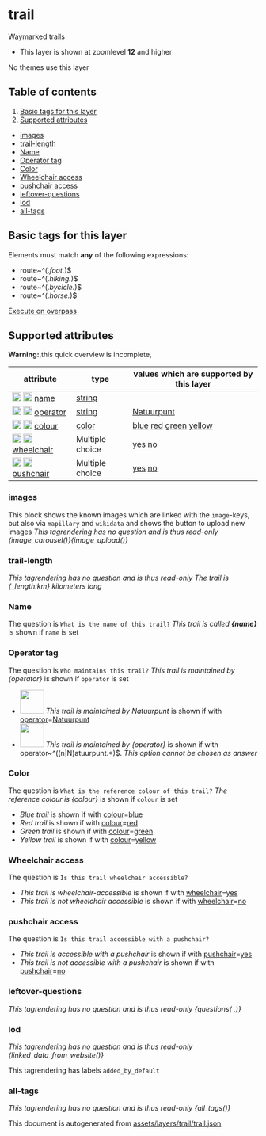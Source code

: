 [//]: # (WARNING: this file is automatically generated. Please find the sources at the bottom and edit those sources)

# trail




Waymarked trails






 - This layer is shown at zoomlevel **12** and higher



No themes use this layer

## Table of contents

1. [Basic tags for this layer](#basic-tags-for-this-layer)
2. [Supported attributes](#supported-attributes)
  - [images](#images)
  - [trail-length](#trail-length)
  - [Name](#name)
  - [Operator tag](#operator-tag)
  - [Color](#color)
  - [Wheelchair access](#wheelchair-access)
  - [pushchair access](#pushchair-access)
  - [leftover-questions](#leftover-questions)
  - [lod](#lod)
  - [all-tags](#all-tags)

## Basic tags for this layer

Elements must match **any** of the following expressions:

 - route~^(.*foot.*)$
 - route~^(.*hiking.*)$
 - route~^(.*bycicle.*)$
 - route~^(.*horse.*)$

[Execute on overpass](http://overpass-turbo.eu/?Q=%5Bout%3Ajson%5D%5Btimeout%3A90%5D%3B%28%20%20%20%20nwr%5B%22route%22~%22%5E%28.*foot.*%29%24%22%5D%28%7B%7Bbbox%7D%7D%29%3B%0A%20%20%20%20nwr%5B%22route%22~%22%5E%28.*hiking.*%29%24%22%5D%28%7B%7Bbbox%7D%7D%29%3B%0A%20%20%20%20nwr%5B%22route%22~%22%5E%28.*bycicle.*%29%24%22%5D%28%7B%7Bbbox%7D%7D%29%3B%0A%20%20%20%20nwr%5B%22route%22~%22%5E%28.*horse.*%29%24%22%5D%28%7B%7Bbbox%7D%7D%29%3B%0A%29%3Bout%20body%3B%3E%3Bout%20skel%20qt%3B)

## Supported attributes

**Warning:**,this quick overview is incomplete,

| attribute | type | values which are supported by this layer |
-----|-----|----- |
| <a target="_blank" href='https://taginfo.openstreetmap.org/keys/name#values'><img src='https://mapcomplete.org/assets/svg/search.svg' height='18px'></a> <a target="_blank" href='https://taghistory.raifer.tech/?#***/name/'><img src='https://mapcomplete.org/assets/svg/statistics.svg' height='18px'></a> [name](https://wiki.openstreetmap.org/wiki/Key:name) | [string](../SpecialInputElements.md#string) |  |
| <a target="_blank" href='https://taginfo.openstreetmap.org/keys/operator#values'><img src='https://mapcomplete.org/assets/svg/search.svg' height='18px'></a> <a target="_blank" href='https://taghistory.raifer.tech/?#***/operator/'><img src='https://mapcomplete.org/assets/svg/statistics.svg' height='18px'></a> [operator](https://wiki.openstreetmap.org/wiki/Key:operator) | [string](../SpecialInputElements.md#string) | [Natuurpunt](https://wiki.openstreetmap.org/wiki/Tag:operator%3DNatuurpunt) |
| <a target="_blank" href='https://taginfo.openstreetmap.org/keys/colour#values'><img src='https://mapcomplete.org/assets/svg/search.svg' height='18px'></a> <a target="_blank" href='https://taghistory.raifer.tech/?#***/colour/'><img src='https://mapcomplete.org/assets/svg/statistics.svg' height='18px'></a> [colour](https://wiki.openstreetmap.org/wiki/Key:colour) | [color](../SpecialInputElements.md#color) | [blue](https://wiki.openstreetmap.org/wiki/Tag:colour%3Dblue) [red](https://wiki.openstreetmap.org/wiki/Tag:colour%3Dred) [green](https://wiki.openstreetmap.org/wiki/Tag:colour%3Dgreen) [yellow](https://wiki.openstreetmap.org/wiki/Tag:colour%3Dyellow) |
| <a target="_blank" href='https://taginfo.openstreetmap.org/keys/wheelchair#values'><img src='https://mapcomplete.org/assets/svg/search.svg' height='18px'></a> <a target="_blank" href='https://taghistory.raifer.tech/?#***/wheelchair/'><img src='https://mapcomplete.org/assets/svg/statistics.svg' height='18px'></a> [wheelchair](https://wiki.openstreetmap.org/wiki/Key:wheelchair) | Multiple choice | [yes](https://wiki.openstreetmap.org/wiki/Tag:wheelchair%3Dyes) [no](https://wiki.openstreetmap.org/wiki/Tag:wheelchair%3Dno) |
| <a target="_blank" href='https://taginfo.openstreetmap.org/keys/pushchair#values'><img src='https://mapcomplete.org/assets/svg/search.svg' height='18px'></a> <a target="_blank" href='https://taghistory.raifer.tech/?#***/pushchair/'><img src='https://mapcomplete.org/assets/svg/statistics.svg' height='18px'></a> [pushchair](https://wiki.openstreetmap.org/wiki/Key:pushchair) | Multiple choice | [yes](https://wiki.openstreetmap.org/wiki/Tag:pushchair%3Dyes) [no](https://wiki.openstreetmap.org/wiki/Tag:pushchair%3Dno) |




### images
This block shows the known images which are linked with the `image`-keys, but also via `mapillary` and `wikidata` and shows the button to upload new images
_This tagrendering has no question and is thus read-only_
*{image_carousel()}{image_upload()}*




### trail-length

_This tagrendering has no question and is thus read-only_
*The trail is {_length:km} kilometers long*




### Name

The question is `What is the name of this trail?`
*This trail is called <b>{name}</b>* is shown if `name` is set




### Operator tag

The question is `Who maintains this trail?`
*This trail is maintained by {operator}* is shown if `operator` is set


 - <img src='https://raw.githubusercontent.com/pietervdvn/MapComplete/develop/./assets/themes/buurtnatuur/Natuurpunt.jpg' style='width: 3rem; height: 3rem'> *This trail is maintained by Natuurpunt* is shown if with <a href='https://wiki.openstreetmap.org/wiki/Key:operator' target='_blank'>operator</a>=<a href='https://wiki.openstreetmap.org/wiki/Tag:operator%3DNatuurpunt' target='_blank'>Natuurpunt</a>
 - <img src='https://raw.githubusercontent.com/pietervdvn/MapComplete/develop/./assets/themes/buurtnatuur/Natuurpunt.jpg' style='width: 3rem; height: 3rem'> *This trail is maintained by {operator}* is shown if with operator~^((n|N)atuurpunt.*)$. _This option cannot be chosen as answer_





### Color

The question is `What is the reference colour of this trail?`
*The reference colour is {colour}* is shown if `colour` is set


 -  *Blue trail* is shown if with <a href='https://wiki.openstreetmap.org/wiki/Key:colour' target='_blank'>colour</a>=<a href='https://wiki.openstreetmap.org/wiki/Tag:colour%3Dblue' target='_blank'>blue</a>
 -  *Red trail* is shown if with <a href='https://wiki.openstreetmap.org/wiki/Key:colour' target='_blank'>colour</a>=<a href='https://wiki.openstreetmap.org/wiki/Tag:colour%3Dred' target='_blank'>red</a>
 -  *Green trail* is shown if with <a href='https://wiki.openstreetmap.org/wiki/Key:colour' target='_blank'>colour</a>=<a href='https://wiki.openstreetmap.org/wiki/Tag:colour%3Dgreen' target='_blank'>green</a>
 -  *Yellow trail* is shown if with <a href='https://wiki.openstreetmap.org/wiki/Key:colour' target='_blank'>colour</a>=<a href='https://wiki.openstreetmap.org/wiki/Tag:colour%3Dyellow' target='_blank'>yellow</a>





### Wheelchair access

The question is `Is this trail wheelchair accessible?`



 -  *This trail is wheelchair-accessible* is shown if with <a href='https://wiki.openstreetmap.org/wiki/Key:wheelchair' target='_blank'>wheelchair</a>=<a href='https://wiki.openstreetmap.org/wiki/Tag:wheelchair%3Dyes' target='_blank'>yes</a>
 -  *This trail is not wheelchair accessible* is shown if with <a href='https://wiki.openstreetmap.org/wiki/Key:wheelchair' target='_blank'>wheelchair</a>=<a href='https://wiki.openstreetmap.org/wiki/Tag:wheelchair%3Dno' target='_blank'>no</a>





### pushchair access

The question is `Is this trail accessible with a pushchair?`



 -  *This trail is accessible with a pushchair* is shown if with <a href='https://wiki.openstreetmap.org/wiki/Key:pushchair' target='_blank'>pushchair</a>=<a href='https://wiki.openstreetmap.org/wiki/Tag:pushchair%3Dyes' target='_blank'>yes</a>
 -  *This trail is not accessible with a pushchair* is shown if with <a href='https://wiki.openstreetmap.org/wiki/Key:pushchair' target='_blank'>pushchair</a>=<a href='https://wiki.openstreetmap.org/wiki/Tag:pushchair%3Dno' target='_blank'>no</a>





### leftover-questions

_This tagrendering has no question and is thus read-only_
*{questions( ,)}*




### lod

_This tagrendering has no question and is thus read-only_
*{linked_data_from_website()}*


This tagrendering has labels 
`added_by_default`

### all-tags

_This tagrendering has no question and is thus read-only_
*{all_tags()}*




This document is autogenerated from [assets/layers/trail/trail.json](https://github.com/pietervdvn/MapComplete/blob/develop/assets/layers/trail/trail.json)
